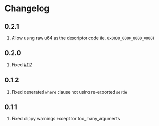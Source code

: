 # Changelog

## 0.2.1

1. Allow using raw u64 as the descriptor code (ie. `0x0000_0000_0000_0000`)

## 0.2.0

1. Fixed [#117](https://github.com/minghuaw/fe2o3-amqp/issues/117)

## 0.1.2

1. Fixed generated `where` clause not using re-exported `serde`

## 0.1.1

1. Fixed clippy warnings except for too_many_arguments
